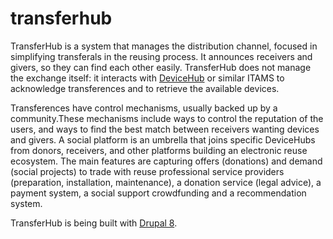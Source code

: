 # transferhub
TransferHub is a system that manages the distribution channel, focused in simplifying transferals in the reusing process. It announces receivers and givers, so they can find each other easily. TransferHub does not manage the exchange itself: it interacts with [DeviceHub](https://github.com/eReuse/DeviceHub) or similar ITAMS to acknowledge transferences and to retrieve the available devices.

Transferences have control mechanisms, usually backed up by a community.These mechanisms include ways to control the reputation of the users, and ways to find the best match between receivers wanting devices and givers. A social platform is an umbrella that joins specific DeviceHubs from donors, receivers, and other platforms building an electronic reuse ecosystem. The main features are capturing offers (donations) and demand (social projects) to trade with reuse professional service providers (preparation, installation, maintenance), a donation service (legal advice), a payment system, a social support crowdfunding and a recommendation system.

TransferHub is being built with [Drupal 8](https://www.drupal.org/8).
